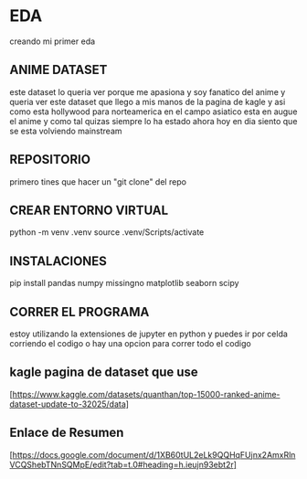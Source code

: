 #   EDA
creando mi primer eda

## ANIME DATASET
este dataset lo queria ver porque me apasiona y soy fanatico del anime y queria ver este dataset que llego a mis manos de la pagina de kagle y asi como esta hollywood para norteamerica en el campo asiatico esta en augue el anime y como tal quizas siempre lo ha estado ahora hoy en dia siento que se esta volviendo mainstream

## REPOSITORIO
primero tines que hacer un "git clone" del repo

## CREAR ENTORNO VIRTUAL 
python -m venv .venv
source .venv/Scripts/activate

## INSTALACIONES
pip install pandas numpy missingno matplotlib seaborn scipy

## CORRER EL PROGRAMA
estoy utilizando la extensiones de jupyter en python y puedes ir por celda corriendo el codigo o hay una opcion para correr todo el codigo 

## kagle pagina de dataset que use
[https://www.kaggle.com/datasets/quanthan/top-15000-ranked-anime-dataset-update-to-32025/data]

## Enlace de Resumen
[https://docs.google.com/document/d/1XB60tUL2eLk9QQHqFUjnx2AmxRlnVCQShebTNnSQMpE/edit?tab=t.0#heading=h.ieujn93ebt2r]
